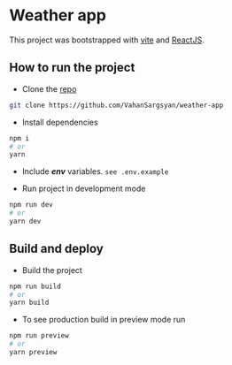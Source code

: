 # Weather app

This project was bootstrapped with [vite](https://vitejs.dev/) and [ReactJS](https://react.dev/).

## How to run the project

- Clone the [repo](https://github.com/VahanSargsyan/weather-app)
```bash
git clone https://github.com/VahanSargsyan/weather-app
```

- Install dependencies
```bash
npm i
# or
yarn
```

- Include ***env*** variables.
`see .env.example`

- Run project in development mode
```bash
npm run dev
# or
yarn dev
```


## Build and deploy

- Build the project
```bash
npm run build
# or
yarn build
```

- To see production build in preview mode run
```bash
npm run preview
# or
yarn preview
```